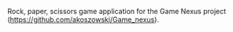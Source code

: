 Rock, paper, scissors game application for the Game Nexus project (https://github.com/akoszowski/Game_nexus).
